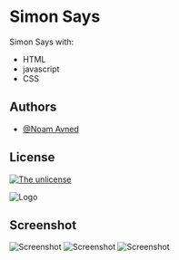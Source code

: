 
# Simon Says

Simon Says with:  
* HTML  
* javascript  
* CSS
## Authors

- [@Noam Avned](https://github.com/noamavned)


## License

[![The unlicense](https://img.shields.io/badge/license-unlicense-yellow)](http://unlicense.org/)

![Logo](https://cdn.discordapp.com/attachments/864583187634978870/968208173464965140/chef-modified.png)


## Screenshot

![Screenshot](https://cdn.discordapp.com/attachments/864583187634978870/983135278174728302/unknown.png)
![Screenshot](https://cdn.discordapp.com/attachments/864583187634978870/983135360106246236/unknown.png)
![Screenshot](https://cdn.discordapp.com/attachments/864583187634978870/983135427491921961/unknown.png)
